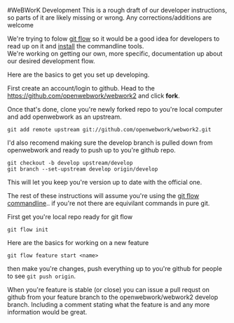 #WeBWorK Development
This is a rough draft of our developer instructions, so parts of it are likely missing or wrong. Any corrections/additions are welcome


We're trying to folow [git flow](http://nvie.com/posts/a-successful-git-branching-model/) so it would be a good idea for developers to read up on it 
and [install](https://github.com/nvie/gitflow/wiki/Installation) the commandline tools.  
We're working on getting our own, more specific, documentation up about our desired development flow.

Here are the basics to get you set up developing.

First create an account/login to github.  Head to the https://github.com/openwebwork/webwork2 and click **fork**.

Once that's done, clone you're newly forked repo to you're local computer and add openwebwork as an upstream.

```
git add remote upstream git://github.com/openwebwork/webwork2.git
```

I'd also recomend making sure the develop branch is pulled down from openwebwork and ready to push up to you're github repo.

```
git checkout -b develop upstream/develop
git branch --set-upstream develop origin/develop
```

This will let you keep you're version up to date with the official one.

The rest of these instructions will assume you're using the [git flow commandline](https://github.com/nvie/gitflow/wiki/Command-Line-Arguments).. if you're not there are equivilant commands in pure git.

First get you're local repo ready for git flow

```
git flow init
```

Here are the basics for working on a new feature

```
git flow feature start <name>
```

then make you're changes, push everything up to you're github for people to see `git push origin`.

When you're feature is stable (or close) you can issue a pull requst on github from your feature branch to the openwebwork/webwork2 develop branch.
Including a comment stating what the feature is and any more information would be great.
